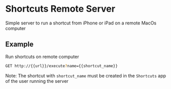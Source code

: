 # Shortcuts Remote Server

Simple server to run a shortcut from iPhone or iPad on a remote MacOs computer

## Example

Run shortcuts on remote computer
```bash
GET http://{{url}}/execute?name={{shortcut_name}}
```

Note: The shortcut with `shortcut_name` must be created in the `Shortcuts` app of the user running the server
